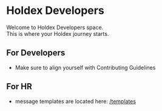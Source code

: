 # Holdex Developers
Welcome to Holdex Developers space.  
This is where your Holdex journey starts.

## For Developers

- Make sure to align yourself with Contributing Guidelines

## For HR
- message templates are located here: [/templates](./templates)
